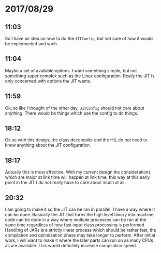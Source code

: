 # 2017/08/29

## 11:03

So I have an idea on how to do the `JITConfig`, but not sure of how it would
be implemented and such.

## 11:04

Maybe a set of available options. I want something simple, but not something
super complex such as the Linux configuration. Really the JIT is only
concerned with options the JIT wants.

## 11:59

Ok, so like I thought of the other day, `JITConfig` should not care about
anything. There would be things which use the config to do things.

## 18:12

Ok so with this design, the class decompiler and the HIL do not need to know
anything about the JIT configuration.

## 18:17

Actually this is most effective. With my current design the considerations
which are major at link time will happen at link time, this way at this early
point in the JIT I do not really have to care about much at all.

## 20:32

I am going to make it so the JIT can be ran in parallel, I have a way where it
can be done. Basically the JIT that turns the high level binary into machine
code can be done in a way where multiple processes can be ran at the same time
regardless of how fast input class processing is performed. Handling of JARs
is a strictly linear process which should be rather fast, the compilation and
optimization phase may take longer to perform. After initial work, I will want
to make it where the later parts can run on as many CPUs as are available.
This would definitely increase compilation speed.
